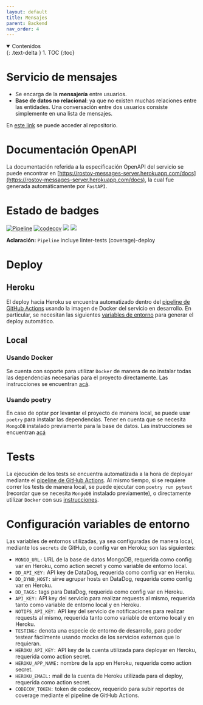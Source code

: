 ```yaml
---
layout: default
title: Mensajes
parent: Backend
nav_order: 4
---
```


<details open markdown="block">
  <summary>
	Contenidos
  </summary>
  {: .text-delta }
1. TOC
{:toc}
</details>

# Servicio de mensajes

- Se encarga de la **mensajería** entre usuarios.
- **Base de datos no relacional**: ya que no existen muchas relaciones entre las entidades.
Una conversación entre dos usuarios consiste simplemente en una lista de mensajes.

En [este link](https://github.com/taller2-grupo5-rostov-1c2022/messages-server) se puede acceder al repositorio.

# Documentación OpenAPI

La documentación referida a la especificación OpenAPI del servicio se puede encontrar en [https://rostov-messages-server.herokuapp.com/docs](https://rostov-messages-server.herokuapp.com/docs), la
cual fue generada automáticamente por `FastAPI`.

# Estado de badges

[![Pipeline](https://github.com/taller2-grupo5-rostov-1c2022/messages-server/actions/workflows/pipeline.yml/badge.svg?branch=master)](https://github.com/taller2-grupo5-rostov-1c2022/messages-server/actions/workflows/pipeline.yml)
[![codecov](https://codecov.io/gh/taller2-grupo5-rostov-1c2022/messages-server/branch/master/graph/badge.svg?token=mUN5qQzBYJ)](https://codecov.io/gh/taller2-grupo5-rostov-1c2022/messages-server)
[![](https://img.shields.io/badge/python-3.9-blue.svg)](https://www.python.org/downloads/)
[![](https://img.shields.io/badge/docs-fastapi-blue.svg)](https://fastapi.tiangolo.com/)

**Aclaración:** `Pipeline` incluye linter-tests (coverage)-deploy

# Deploy

## Heroku

El deploy hacia Heroku se encuentra automatizado dentro del [pipeline de GitHub Actions](https://github.com/taller2-grupo5-rostov-1c2022/messages-server/blob/master/.github/workflows/pipeline.yml)
usando la imagen de Docker del servicio en desarrollo. En particular, se necesitan las siguientes
[variables de entorno](https://github.com/taller2-grupo5-rostov-1c2022/messages-server#heroku) para generar el deploy automático.

## Local

### Usando Docker

Se cuenta con soporte para utilizar `Docker` de manera de no instalar todas las dependencias necesarias para el proyecto directamente.
Las instrucciones se encuentran [acá](https://github.com/taller2-grupo5-rostov-1c2022/messages-server#docker).

### Usando poetry

En caso de optar por levantar el proyecto de manera local, se puede usar `poetry` para instalar las dependencias. Tener en
cuenta que se necesita `MongoDB` instalado previamente para la base de datos. Las instrucciones se encuentran [acá](https://github.com/taller2-grupo5-rostov-1c2022/messages-server#installing-the-project)

# Tests

La ejecución de los tests se encuentra automatizada a la hora de deployar mediante el [pipeline de GitHub Actions](https://github.com/taller2-grupo5-rostov-1c2022/messages-server/blob/master/.github/workflows/pipeline.yml).
Al mismo tiempo, si se requiere correr los tests de manera local, se puede ejecutar con `poetry run pytest` (recordar
que se necesita `MongoDB` instalado previamente), o directamente utilizar `Docker` con sus [instrucciones](https://github.com/taller2-grupo5-rostov-1c2022/messages-server#running-tests-within-container).

# Configuración variables de entorno

Las variables de entornos utilizadas, ya sea configuradas de manera local, mediante los `secrets` de GitHub, o config var en Heroku;
son las siguientes:

- `MONGO_URL:` URL de la base de datos MongoDB, requerida como config var en Heroku, como action secret y como variable de entorno local.
- `DD_API_KEY:` API key de DataDog, requerida como config var en Heroku.
- `DD_DYNO_HOST:` sirve agrupar hosts en DataDog, requerida como config var en Heroku.
- `DD_TAGS:` tags para DataDog, requerida como config var en Heroku.
- `API_KEY:` API key del servicio para realizar requests al mismo, requerida tanto como variable de entorno local y en Heroku.
- `NOTIFS_API_KEY:` API key del servicio de notificaciones para realizar requests al mismo, requerida tanto como variable de entorno local y en Heroku.
- `TESTING:` denota una especie de entorno de desarrollo, para poder testear fácilmente usando mocks de los servicios externos que lo requieran.
- `HEROKU_API_KEY:` API key de la cuenta utilizada para deployar en Heroku, requerida como action secret.
- `HEROKU_APP_NAME:` nombre de la app en Heroku, requerida como action secret.
- `HEROKU_EMAIL:` mail de la cuenta de Heroku utilizada para el deploy, requerida como action secret.
- `CODECOV_TOKEN:` token de codecov, requerido para subir reportes de coverage mediante el pipeline de GitHub Actions.
